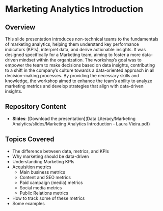 # Marketing Analytics Introduction

## Overview
This slide presentation introduces non-technical teams to the fundamentals of marketing analytics, helping them understand key performance indicators (KPIs), interpret data, and derive actionable insights. It was designed specifically for a Marketing team, aiming to foster a more data-driven mindset within the organization.
The workshop’s goal was to empower the team to make decisions based on data insights, contributing to a shift in the company’s culture towards a data-oriented approach in all decision-making processes. By providing the necessary skills and knowledge, the workshop aimed to enhance the team’s ability to analyze marketing metrics and develop strategies that align with data-driven insights.

## Repository Content
- **Slides**: [Download the presentation](Data Literacy/Marketing Analytics/slides/Marketing Analytics Introduction - Laura Vieira.pdf)

## Topics Covered
- The difference between data, metrics, and KPIs
- Why marketing should be data-driven 
- Understanding Marketing KPIs
- Acquisition metrics
	- Main business metrics
	- Content and SEO metrics
	- Paid campaign (media) metrics
	- Social media metrics
	- Public Relations metrics
- How to track some of these metrics
- Some examples
